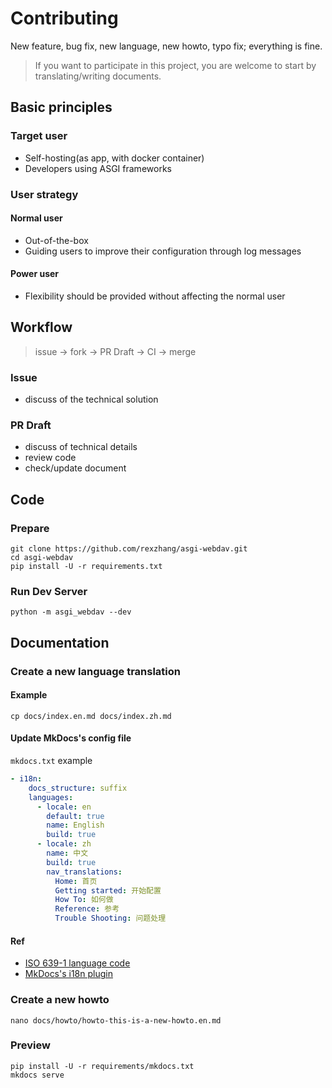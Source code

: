 # Contributing

New feature, bug fix, new language, new howto, typo fix; everything is fine.

> If you want to participate in this project, you are welcome to start by translating/writing documents.

## Basic principles

### Target user

- Self-hosting(as app, with docker container)
- Developers using ASGI frameworks

### User strategy

#### Normal user

- Out-of-the-box
- Guiding users to improve their configuration through log messages

#### Power user

- Flexibility should be provided without affecting the normal user

## Workflow

> issue -> fork -> PR Draft -> CI -> merge

### Issue

- discuss of the technical solution

### PR Draft

- discuss of technical details
- review code
- check/update document

## Code

### Prepare

```shell
git clone https://github.com/rexzhang/asgi-webdav.git
cd asgi-webdav
pip install -U -r requirements.txt
```

### Run Dev Server

```shell
python -m asgi_webdav --dev
```

## Documentation

### Create a new language translation

#### Example

```shell
cp docs/index.en.md docs/index.zh.md
```

#### Update MkDocs's config file

`mkdocs.txt` example

```yaml
- i18n:
    docs_structure: suffix
    languages:
      - locale: en
        default: true
        name: English
        build: true
      - locale: zh
        name: 中文
        build: true
        nav_translations:
          Home: 首页
          Getting started: 开始配置
          How To: 如何做
          Reference: 参考
          Trouble Shooting: 问题处理
```

#### Ref

- [ISO 639-1 language code](https://en.wikipedia.org/wiki/List_of_ISO_639-1_codes)
- [MkDocs's i18n plugin](https://github.com/ultrabug/mkdocs-static-i18n)

### Create a new howto

```shell
nano docs/howto/howto-this-is-a-new-howto.en.md
```

### Preview

```shell
pip install -U -r requirements/mkdocs.txt
mkdocs serve
```
